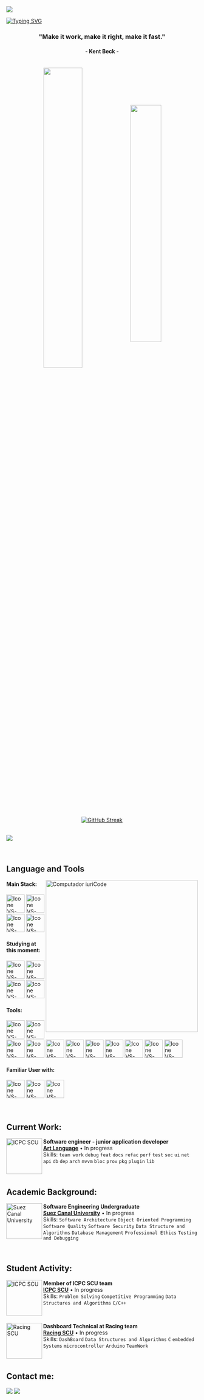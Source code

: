 <img src="[[https://gifs.alphacoders.com/gifs/view/36083](https://giffiles.alphacoders.com/360/36083.gif)](https://giffiles.alphacoders.com/360/36083.gif)" />


<br>

[![Typing SVG](https://readme-typing-svg.herokuapp.com?color=FF3670&size=35&center=true&vCenter=true&width=1000&lines=Welcome+to+my+GitHub+profile!;My+name+is+Omar+Mohamed;I'm+Software+Engineering+Student)](https://git.io/typing-svg)

<h3 align="center">"Make it work, make it right, make it fast."</h3>
<h4 align="center">- Kent Beck -</h4>

<br>

<div align="center" style="margin-bottom:200px">
 <img width=45% align="center" src="https://github-readme-stats.vercel.app/api?username=omar2398&theme=radical&show_icons=true" />
 <img width=40% align="center" src="https://github-readme-stats.vercel.app/api/top-langs/?username=omar2398&layout=compact&theme=radical" />
</div>
<br>
<div align="center"> 
 <a href="https://git.io/streak-stats"><img src="https://github-readme-streak-stats.herokuapp.com?user=omar2398&theme=radical&date_format=j%20M%5B%20Y%5D" alt="GitHub Streak" /></a>
</div>

<br>

![](https://komarev.com/ghpvc/?username=omar2398)

<br>

## Language and Tools

<img src="https://raw.githubusercontent.com/MicaelliMedeiros/micaellimedeiros/master/image/computer-illustration.png" min-width="400px" max-width="400px" width="400px" align="right" alt="Computador iuriCode">


#### Main Stack:
  [<img height="48px" width="48px" alt="Icone VS-Code" src="https://skillicons.dev/icons?i=dart"/>](https://dart.dev/overview)
  [<img height="48px" width="48px" alt="Icone VS-Code" src="https://skillicons.dev/icons?i=flutter"/>](https://flutter.dev/)
  [<img height="48px" width="48px" alt="Icone VS-Code" src="https://skillicons.dev/icons?i=firebase"/>](https://firebase.google.com/)
  [<img height="48px" width="48px" alt="Icone VS-Code" src="https://skillicons.dev/icons?i=mysql"/>](https://www.mysql.com/) 

#### Studying at this moment:

  [<img height="48px" width="48px" alt="Icone VS-Code" src="https://skillicons.dev/icons?i=dart"/>](https://dart.dev/overview)
  [<img height="48px" width="48px" alt="Icone VS-Code" src="https://skillicons.dev/icons?i=flutter"/>](https://flutter.dev/)
  [<img height="48px" width="48px" alt="Icone VS-Code" src="https://skillicons.dev/icons?i=kotlin"/>](https://kotlinlang.org/)
  [<img height="48px" width="48px" alt="Icone VS-Code" src="https://skillicons.dev/icons?i=java"/>](https://www.java.com/)


#### Tools:

  [<img height="48px" width="48px" alt="Icone VS-Code" src="https://skillicons.dev/icons?i=vscode"/>](https://code.visualstudio.com/)
  [<img height="48px" width="48px" alt="Icone VS-Code" src="https://skillicons.dev/icons?i=vim"/>](https://www.vim.org/)
  [<img height="48px" width="48px" alt="Icone VS-Code" src="https://skillicons.dev/icons?i=github"/>](https://github.com/)
  [<img height="48px" width="48px" alt="Icone VS-Code" src="https://skillicons.dev/icons?i=git"/>](https://git-scm.com/)
  [<img height="48px" width="48px" alt="Icone VS-Code" src="https://skillicons.dev/icons?i=ubuntu"/>](https://ubuntu.com/) [<img height="48px" width="48px" alt="Icone VS-Code" src="https://skillicons.dev/icons?i=androidstudio"/>](https://developer.android.com/studio) [<img height="48px" width="48px" alt="Icone VS-Code" src="https://skillicons.dev/icons?i=figma"/>](https://www.figma.com/) [<img height="48px" width="48px" alt="Icone VS-Code" src="https://skillicons.dev/icons?i=xd"/>](https://helpx.adobe.com/support/xd.html) [<img height="48px" width="48px" alt="Icone VS-Code" src="https://skillicons.dev/icons?i=idea"/>](https://www.jetbrains.com/help/idea/java-compiler.html) [<img height="48px" width="48px" alt="Icone VS-Code" src="https://skillicons.dev/icons?i=obsidian"/>](https://obsidian.md/) [<img height="48px" width="48px" alt="Icone VS-Code" src="https://skillicons.dev/icons?i=postman"/>](https://postman.com/) 
  
#### Familiar User with:

  [<img height="48px" width="48px" alt="Icone VS-Code" src="https://skillicons.dev/icons?i=c"/>](https://en.wikipedia.org/wiki/The_C_Programming_Language)
  [<img height="48px" width="48px" alt="Icone VS-Code" src="https://skillicons.dev/icons?i=cpp"/>](https://cplusplus.com/)
  [<img height="48px" width="48px" alt="Icone VS-Code" src="https://skillicons.dev/icons?i=py"/>](https://www.python.org/)
  

<be>

<br>

## Current Work:

[<img align="left" height="94px" width="94px" alt="ICPC SCU" src="https://artlanguage.com.sa/wp-content/uploads/2020/12/footer-logo.png"/>](https://artlanguage.com.sa/)
**Software engineer - junior application developer** \
[**Art Language**](https://artlanguage.com.sa/)  • In progress\
Skills:  `team work` `debug` `feat` `docs` `refac` `perf` `test` `sec` `ui` `net` `api` `db` `dep` `arch` `mvvm` `bloc` `prov` `pkg` `plugin` `lib`

<br>


## Academic Background:

[<img align="left" height="94px" width="94px" alt="Suez Canal University" src="https://scu.eg/storage/2023/03/%D8%AC%D8%A7%D9%85%D8%B9%D8%A9-%D9%82%D9%86%D8%A7%D8%A9-%D8%A7%D9%84%D8%B3%D9%88%D9%8A%D8%B3.png"/>](https://suez.edu.eg/ar/en/)
**Software Engineering Undergraduate** \
[**Suez Canal University**](https://suez.edu.eg/ar/en/%D9%83%D9%84%D9%8A%D8%A9-%D8%A7%D9%84%D9%87%D9%86%D8%AF%D8%B3%D8%A9/)  • In progress\
Skills: `Software Architecture` `Object Oriented Programming` `Software Quality` `Software Security` `Data Structure and Algorithms` `Database Management`
`Professional Ethics` `Testing and Debugging`

<br>

## Student Activity:

[<img align="left" height="94px" width="94px" alt="ICPC SCU" src="https://icpc-scu-official-website.me/static/media/second-logo.0e8539aadfee7a882214.png"/>](https://icpc-scu-official-website.me/)
**Member of ICPC SCU team** \
[**ICPC SCU**](https://icpc-scu-official-website.me/)  • In progress\
Skills:  `Problem Solving` `Competitive Programming` `Data Structures and Algorithms` `C/C++`

<be>

<br>

[<img align="left" height="94px" width="94px" alt="Racing SCU" src="https://st2.depositphotos.com/5087307/11866/v/950/depositphotos_118661046-stock-illustration-racing-team-logo-template.jpg"/>](https://www.facebook.com/SCURacingTeam/)
**Dashboard Technical‎ at Racing team** \
[**Racing SCU**](https://icpc-scu-official-website.me/)  • In progress\
Skills:  `DashBoard` `Data Structures and Algorithms` `C` `embedded Systems` `microcontroller` `Arduino` `TeamWork`


<br>


## Contact me:
<div>
<a href = "mailto: omarsteven2398@gmail.com"><img loading="lazy" src="https://img.shields.io/badge/Gmail-D14836?style=for-the-badge&logo=gmail&logoColor=white" target="_blank"></a>
<a href="https://www.linkedin.com/in/omar-mohamed-615158236/" target="_blank"><img loading="lazy" src="https://img.shields.io/badge/-LinkedIn-%230077B5?style=for-the-badge&logo=linkedin&logoColor=white" target="_blank"></a>   
</div>
